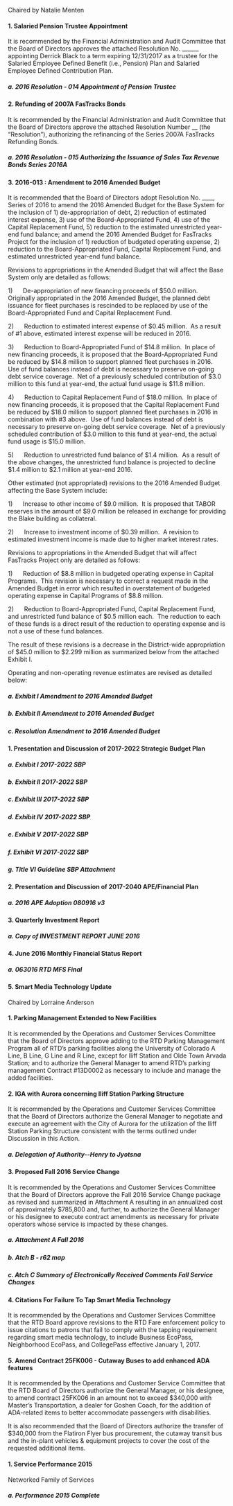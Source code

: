 Chaired by Natalie Menten

#### 1. Salaried Pension Trustee Appointment

It is recommended by the Financial Administration and Audit Committee that the Board of Directors approves the attached Resolution No. ______ appointing Derrick Black to a term expiring 12/31/2017 as a trustee for the Salaried Employee Defined Benefit (i.e., Pension) Plan and Salaried Employee Defined Contribution Plan.

##### a. 2016 Resolution - 014 Appointment of Pension Trustee

#### 2. Refunding of 2007A FasTracks Bonds

It is recommended by the Financial Administration and Audit Committee that the Board of Directors approve the attached Resolution Number __ (the “Resolution”), authorizing the refinancing of the Series 2007A FasTracks Refunding Bonds.

##### a. 2016 Resolution - 015 Authorizing the Issuance of Sales Tax Revenue Bonds Series 2016A

#### 3. 2016-013 : Amendment to 2016 Amended Budget

It is recommended that the Board of Directors adopt Resolution No. ____, Series of 2016 to amend the 2016 Amended Budget for the Base System for the inclusion of 1) de-appropriation of debt, 2) reduction of estimated interest expense, 3) use of the Board-Appropriated Fund, 4) use of the Capital Replacement Fund, 5) reduction to the estimated unrestricted year-end fund balance; and amend the 2016 Amended Budget for FasTracks Project for the inclusion of 1) reduction of budgeted operating expense, 2) reduction to the Board-Appropriated Fund, Capital Replacement Fund, and estimated unrestricted year-end fund balance.

Revisions to appropriations in the Amended Budget that will affect the Base System only are detailed as follows:

1)      De-appropriation of new financing proceeds of $50.0 million.  Originally appropriated in the 2016 Amended Budget, the planned debt issuance for fleet purchases is rescinded to be replaced by use of the Board-Appropriated Fund and Capital Replacement Fund.

2)      Reduction to estimated interest expense of $0.45 million.  As a result of #1 above, estimated interest expense will be reduced in 2016.

3)      Reduction to Board-Appropriated Fund of $14.8 million.  In place of new financing proceeds, it is proposed that the Board-Appropriated Fund be reduced by $14.8 million to support planned fleet purchases in 2016.   Use of fund balances instead of debt is necessary to preserve on-going debt service coverage.  Net of a previously scheduled contribution of $3.0 million to this fund at year-end, the actual fund usage is $11.8 million.

4)      Reduction to Capital Replacement Fund of $18.0 million.  In place of new financing proceeds, it is proposed that the Capital Replacement Fund be reduced by $18.0 million to support planned fleet purchases in 2016 in combination with #3 above.  Use of fund balances instead of debt is necessary to preserve on-going debt service coverage.  Net of a previously scheduled contribution of $3.0 million to this fund at year-end, the actual fund usage is $15.0 million.

5)      Reduction to unrestricted fund balance of $1.4 million.  As a result of the above changes, the unrestricted fund balance is projected to decline $1.4 million to $2.1 million at year-end 2016.

Other estimated (not appropriated) revisions to the 2016 Amended Budget affecting the Base System include:

1)      Increase to other income of $9.0 million.  It is proposed that TABOR reserves in the amount of $9.0 million be released in exchange for providing the Blake building as collateral.

2)      Increase to investment income of $0.39 million.  A revision to estimated investment income is made due to higher market interest rates.

Revisions to appropriations in the Amended Budget that will affect FasTracks Project only are detailed as follows:

1)      Reduction of $8.8 million in budgeted operating expense in Capital Programs.  This revision is necessary to correct a request made in the Amended Budget in error which resulted in overstatement of budgeted operating expense in Capital Programs of $8.8 million.

2)      Reduction to Board-Appropriated Fund, Capital Replacement Fund, and unrestricted fund balance of $0.5 million each.  The reduction to each of these funds is a direct result of the reduction to operating expense and is not a use of these fund balances.

The result of these revisions is a decrease in the District-wide appropriation of $45.0 million to $2.299 million as summarized below from the attached Exhibit I.

Operating and non-operating revenue estimates are revised as detailed below:

##### a. Exhibit I Amendment to 2016 Amended Budget

##### b. Exhibit II Amendment to 2016 Amended Budget

##### c. Resolution Amendment to 2016 Amended Budget

#### 1. Presentation and Discussion of 2017-2022 Strategic Budget Plan

##### a. Exhibit I 2017-2022 SBP

##### b. Exhibit II 2017-2022 SBP

##### c. Exhibit III 2017-2022 SBP

##### d. Exhibit IV 2017-2022 SBP

##### e. Exhibit V 2017-2022 SBP

##### f. Exhibit VI 2017-2022 SBP

##### g. Title VI Guideline SBP Attachment

#### 2. Presentation and Discussion of 2017-2040 APE/Financial Plan

##### a. 2016 APE Adoption 080916 v3

#### 3. Quarterly Investment Report

##### a. Copy of INVESTMENT REPORT JUNE 2016

#### 4. June 2016 Monthly Financial Status Report

##### a. 063016 RTD MFS Final

#### 5. Smart Media Technology Update

Chaired by Lorraine Anderson

#### 1. Parking Management Extended to New Facilities

It is recommended by the Operations and Customer Services Committee that the Board of Directors approve adding to the RTD Parking Management Program all of RTD’s parking facilities along the University of Colorado A Line, B Line, G Line and R Line, except for Iliff Station and Olde Town Arvada Station; and to authorize the General Manager to amend RTD’s parking management Contract #13D0002 as necessary to include and manage the added facilities.

#### 2. IGA with Aurora concerning Iliff Station Parking Structure

It is recommended by the Operations and Customer Services Committee that the Board of Directors authorize the General Manager to negotiate and execute an agreement with the City of Aurora for the utilization of the Iliff Station Parking Structure consistent with the terms outlined under Discussion in this Action.

##### a. Delegation of Authority--Henry to Jyotsna

#### 3. Proposed Fall 2016 Service Change

It is recommended by the Operations and Customer Services Committee that the Board of Directors approve the Fall 2016 Service Change package as revised and summarized in Attachment A resulting in an annualized cost of approximately $785,800 and, further, to authorize the General Manager or his designee to execute contract amendments as necessary for private operators whose service is impacted by these changes.

##### a. Attachment A Fall 2016

##### b. Atch B - r62 map

##### c. Atch C Summary of Electronically Received Comments Fall Service Changes

#### 4. Citations For Failure To Tap Smart Media Technology

It is recommended by the Operations and Customer Services Committee that the RTD Board approve revisions to the RTD Fare enforcement policy to issue citations to patrons that fail to comply with the tapping requirement regarding smart media technology, to include Business EcoPass, Neighborhood EcoPass, and CollegePass effective January 1, 2017.

#### 5. Amend Contract 25FK006 - Cutaway Buses to add enhanced ADA features

It is recommended by the Operations and Customer Service Committee that the RTD Board of Directors authorize the General Manager, or his designee, to amend contract 25FK006 in an amount not to exceed $340,000 with Master’s Transportation, a dealer for Goshen Coach, for the addition of ADA-related items to better accommodate passengers with disabilities.

It is also recommended that the Board of Directors authorize the transfer of $340,000 from the Flatiron Flyer bus procurement, the cutaway transit bus and the in-plant vehicles & equipment projects to cover the cost of the requested additional items.

#### 1. Service Performance 2015
Networked Family of Services

##### a. Performance 2015 Complete